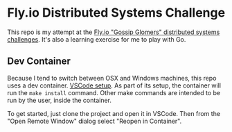 # Fly.io Distributed Systems Challenge

This repo is my attempt at the [Fly.io "Gossip Glomers" distributed systems challenges](https://fly.io/dist-sys/). It's also a learning exercise for me to play with Go.

## Dev Container

Because I tend to switch between OSX and Windows machines, this repo uses a dev container. [VSCode setup](https://code.visualstudio.com/docs/devcontainers/containers). As part of its setup, the container will run the `make install` command. Other make commands are intended to be run by the user, inside the container.

To get started, just clone the project and open it in VSCode. Then from the "Open Remote Window" dialog select "Reopen in Container".
